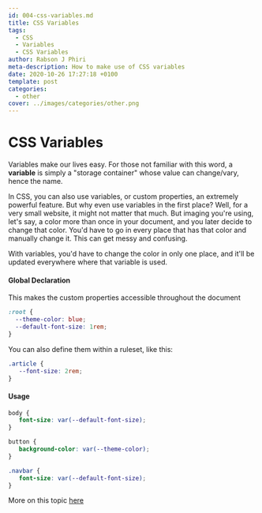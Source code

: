 ```yaml
---
id: 004-css-variables.md
title: CSS Variables
tags:
  - CSS
  - Variables
  - CSS Variables
author: Rabson J Phiri
meta-description: How to make use of CSS variables
date: 2020-10-26 17:27:18 +0100
template: post
categories:
  - other
cover: ../images/categories/other.png
---
```


# CSS Variables

Variables make our lives easy. For those not familiar with this word, a **variable** is simply a "storage container" whose value can change/vary, hence the name.

In CSS, you can also use variables, or custom properties, an extremely powerful feature. But why even use variables in the first place? Well, for a very small website, it might not matter that much. But imaging you're using, let's say, a color more than once in your document, and you later decide to change that color. You'd have to go in every place that has that color and manually change it. This can get messy and confusing.

With variables, you'd have to change the color in only one place, and it'll be updated everywhere where that variable is used.

#### Global Declaration

This makes the custom properties accessible throughout the document

```css
:root {
  --theme-color: blue;
  --default-font-size: 1rem;
}
```

You can also define them within a ruleset, like this:

```css
.article {
   --font-size: 2rem;
}
```

#### Usage
```css
body {
   font-size: var(--default-font-size);
}

button {
   background-color: var(--theme-color);
}

.navbar {   
   font-size: var(--default-font-size);
}
```

More on this topic [here](https://developer.mozilla.org/en-US/docs/Web/CSS/Using_CSS_custom_properties)


